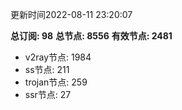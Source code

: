更新时间2022-08-11 23:20:07

**总订阅: 98**
**总节点: 8556**
**有效节点: 2481**
- v2ray节点: 1984
- ss节点: 211
- trojan节点: 259
- ssr节点: 27
